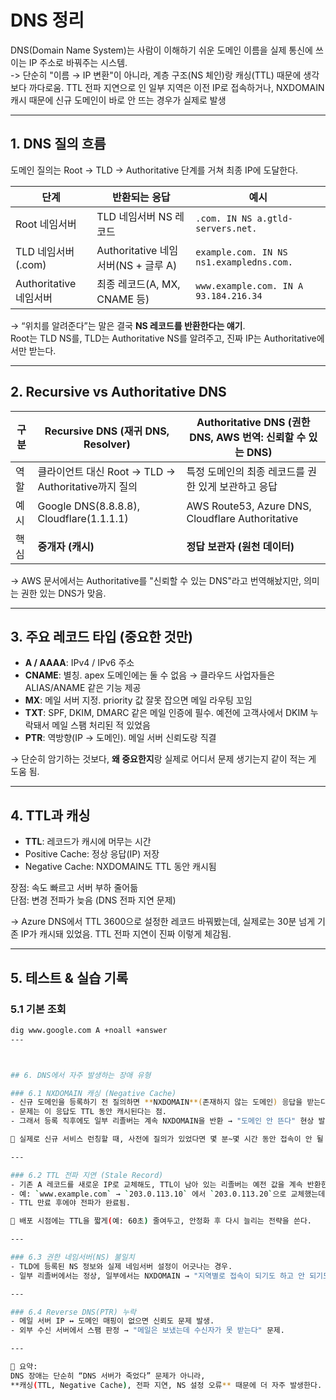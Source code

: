 # DNS 정리

DNS(Domain Name System)는 사람이 이해하기 쉬운 도메인 이름을 실제 통신에 쓰이는 IP 주소로 바꿔주는 시스템.  
-> 단순히 "이름 → IP 변환"이 아니라, 계층 구조(NS 체인)랑 캐싱(TTL) 때문에 생각보다 까다로움.
  TTL 전파 지연으로 인 일부 지역은 이전 IP로 접속하거나, NXDOMAIN 캐시 때문에 신규 도메인이 바로 안 뜨는 경우가 실제로 발생

---

## 1. DNS 질의 흐름

도메인 질의는 Root → TLD → Authoritative 단계를 거쳐 최종 IP에 도달한다.

| 단계                  | 반환되는 응답                            | 예시                                      |
|-----------------------|------------------------------------------|-------------------------------------------|
| Root 네임서버         | TLD 네임서버 NS 레코드                   | `.com. IN NS a.gtld-servers.net.`         |
| TLD 네임서버 (.com)   | Authoritative 네임서버(NS + 글루 A)       | `example.com. IN NS ns1.exampledns.com.`  |
| Authoritative 네임서버| 최종 레코드(A, MX, CNAME 등)              | `www.example.com. IN A 93.184.216.34`     |

→ “위치를 알려준다”는 말은 결국 **NS 레코드를 반환한다는 얘기**.  
Root는 TLD NS를, TLD는 Authoritative NS를 알려주고, 진짜 IP는 Authoritative에서만 받는다.  

---

## 2. Recursive vs Authoritative DNS

| 구분 | Recursive DNS (재귀 DNS, Resolver) | Authoritative DNS (권한 DNS, AWS 번역: 신뢰할 수 있는 DNS) |
|------|------------------------------------|----------------------------------------------------------|
| 역할 | 클라이언트 대신 Root → TLD → Authoritative까지 질의 | 특정 도메인의 최종 레코드를 권한 있게 보관하고 응답 |
| 예시 | Google DNS(8.8.8.8), Cloudflare(1.1.1.1) | AWS Route53, Azure DNS, Cloudflare Authoritative |
| 핵심 | **중개자 (캐시)** | **정답 보관자 (원천 데이터)** |

→ AWS 문서에서는 Authoritative를 "신뢰할 수 있는 DNS"라고 번역해놨지만, 의미는 권한 있는 DNS가 맞음.  

---

## 3. 주요 레코드 타입 (중요한 것만)

- **A / AAAA**: IPv4 / IPv6 주소  
- **CNAME**: 별칭. apex 도메인에는 둘 수 없음 → 클라우드 사업자들은 ALIAS/ANAME 같은 기능 제공  
- **MX**: 메일 서버 지정. priority 값 잘못 잡으면 메일 라우팅 꼬임  
- **TXT**: SPF, DKIM, DMARC 같은 메일 인증에 필수. 예전에 고객사에서 DKIM 누락돼서 메일 스팸 처리된 적 있었음  
- **PTR**: 역방향(IP → 도메인). 메일 서버 신뢰도랑 직결  

→ 단순히 암기하는 것보다, **왜 중요한지**랑 실제로 어디서 문제 생기는지 같이 적는 게 도움 됨.  

---

## 4. TTL과 캐싱

- **TTL**: 레코드가 캐시에 머무는 시간  
- Positive Cache: 정상 응답(IP) 저장  
- Negative Cache: NXDOMAIN도 TTL 동안 캐시됨  

장점: 속도 빠르고 서버 부하 줄어듦  
단점: 변경 전파가 늦음 (DNS 전파 지연 문제)  

→ Azure DNS에서 TTL 3600으로 설정한 레코드 바꿔봤는데, 실제로는 30분 넘게 기존 IP가 캐시돼 있었음. TTL 전파 지연이 진짜 이렇게 체감됨.  

---

## 5. 테스트 & 실습 기록

### 5.1 기본 조회
```bash
dig www.google.com A +noall +answer
---



## 6. DNS에서 자주 발생하는 장애 유형

### 6.1 NXDOMAIN 캐싱 (Negative Cache)
- 신규 도메인을 등록하기 전 질의하면 **NXDOMAIN**(존재하지 않는 도메인) 응답을 받는다.  
- 문제는 이 응답도 TTL 동안 캐시된다는 점.  
- 그래서 등록 직후에도 일부 리졸버는 계속 NXDOMAIN을 반환 → "도메인 안 뜬다" 현상 발생.

🔑 실제로 신규 서비스 런칭할 때, 사전에 질의가 있었다면 몇 분~몇 시간 동안 접속이 안 될 수 있다.

---

### 6.2 TTL 전파 지연 (Stale Record)
- 기존 A 레코드를 새로운 IP로 교체해도, TTL이 남아 있는 리졸버는 예전 값을 계속 반환한다.  
- 예: `www.example.com` → `203.0.113.10` 에서 `203.0.113.20`으로 교체했는데, 일부 지역 사용자는 여전히 203.0.113.10으로 접속.  
- TTL 만료 후에야 전파가 완료됨.

🔑 배포 시점에는 TTL을 짧게(예: 60초) 줄여두고, 안정화 후 다시 늘리는 전략을 쓴다.

---

### 6.3 권한 네임서버(NS) 불일치
- TLD에 등록된 NS 정보와 실제 네임서버 설정이 어긋나는 경우.  
- 일부 리졸버에서는 정상, 일부에서는 NXDOMAIN → "지역별로 접속이 되기도 하고 안 되기도 함" 현상 발생.

---

### 6.4 Reverse DNS(PTR) 누락
- 메일 서버 IP ↔ 도메인 매핑이 없으면 신뢰도 문제 발생.  
- 외부 수신 서버에서 스팸 판정 → "메일은 보냈는데 수신자가 못 받는다" 문제.

---

📝 요약:  
DNS 장애는 단순히 “DNS 서버가 죽었다” 문제가 아니라,  
**캐싱(TTL, Negative Cache), 전파 지연, NS 설정 오류** 때문에 더 자주 발생한다.

